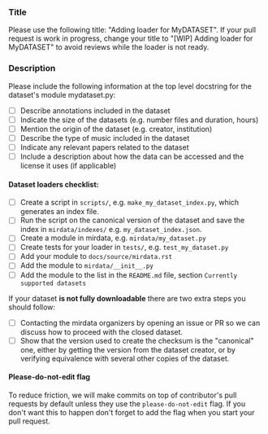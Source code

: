 ### Title
 
 Please use the following title: "Adding loader for MyDATASET". If your pull request is work in progress, change your title to "[WIP] Adding loader for MyDATASET" to avoid reviews while the loader is not ready.

### Description

Please include the following information at the top level docstring for the dataset's module mydataset.py:

- [ ] Describe annotations included in the dataset
- [ ] Indicate the size of the datasets (e.g. number files and duration, hours)
- [ ] Mention the origin of the dataset (e.g. creator, institution)
- [ ] Describe the type of music included in the dataset
- [ ] Indicate any relevant papers related to the dataset
- [ ] Include a description about how the data can be accessed and the license it uses (if applicable)

#### Dataset loaders checklist:

- [ ] Create a script in `scripts/`, e.g. `make_my_dataset_index.py`, which generates an index file. 
- [ ] Run the script on the canonical version of the dataset and save the index in `mirdata/indexes/` e.g. `my_dataset_index.json`. 
- [ ] Create a module in mirdata, e.g. `mirdata/my_dataset.py`
- [ ] Create tests for your loader in `tests/`, e.g. `test_my_dataset.py`
- [ ] Add your module to `docs/source/mirdata.rst`
- [ ] Add the module to `mirdata/__init__.py`
- [ ] Add the module to the list in the `README.md` file, section `Currently supported datasets`

If your dataset **is not fully downloadable** there are two extra steps you should follow:
- [ ] Contacting the mirdata organizers by opening an issue or PR so we can discuss how to proceed with the closed dataset.
- [ ] Show that the version used to create the checksum is the "canonical" one, either by getting the version from the dataset creator, or by verifying equivalence with several other copies of the dataset.

#### Please-do-not-edit flag 
To reduce friction, we will make commits on top of contributor's pull requests by default unless they use the `please-do-not-edit` flag. If you don't want this to happen don't forget to add the flag when you start your pull request.
